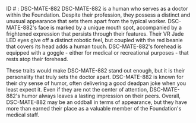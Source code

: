ID # : DSC-MATE-882
DSC-MATE-882 is a human who serves as a doctor within the Foundation. Despite their profession, they possess a distinct and unusual appearance that sets them apart from the typical worker. DSC-MATE-882's face is marked by a unique mouth spot, accompanied by a frightened expression that persists through their features. Their VR Jade LED eyes give off a distinct robotic feel, but coupled with the red beanie that covers its head adds a human touch. DSC-MATE-882's forehead is equipped with a goggle - either for medical or recreational purposes - that rests atop their forehead. 

These traits would make DSC-MATE-882 stand out enough, but it is their personality that truly sets the doctor apart. DSC-MATE-882 is known for their dry sense of humor, often delivering a good deadpan joke when you least expect it. Even if they are not the center of attention, DSC-MATE-882's humor always leaves a lasting impression on their peers. Overall, DSC-MATE-882 may be an oddball in terms of appearance, but they have more than earned their place as a valuable member of the Foundation's medical staff.